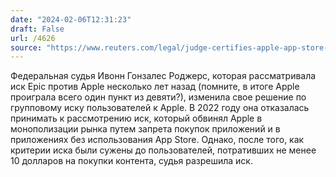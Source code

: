 ```yaml
---
date: "2024-02-06T12:31:23"
draft: False
url: /4626
source: "https://www.reuters.com/legal/judge-certifies-apple-app-store-class-action-2024-02-02/"
---
```


Федеральная судья Ивонн Гонзалес Роджерс, которая рассматривала иск Epic против Apple несколько лет назад (помните, в итоге Apple проиграла всего один пункт из девяти?), изменила свое решение по групповому иску пользователей к Apple. В 2022 году она отказалась принимать к рассмотрению иск, который обвинял Apple в монополизации рынка путем запрета покупок приложений и в приложениях без использования App Store. Однако, после того, как критерии иска были сужены до пользователей, потративших не менее 10 долларов на покупки контента, судья разрешила иск.
